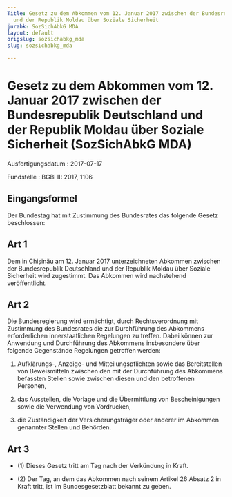 ```yaml
---
Title: Gesetz zu dem Abkommen vom 12. Januar 2017 zwischen der Bundesrepublik Deutschland
  und der Republik Moldau über Soziale Sicherheit
jurabk: SozSichAbkG MDA
layout: default
origslug: sozsichabkg_mda
slug: sozsichabkg_mda

---
```


# Gesetz zu dem Abkommen vom 12. Januar 2017 zwischen der Bundesrepublik Deutschland und der Republik Moldau über Soziale Sicherheit (SozSichAbkG MDA)

Ausfertigungsdatum
:   2017-07-17

Fundstelle
:   BGBl II: 2017, 1106


## Eingangsformel

Der Bundestag hat mit Zustimmung des Bundesrates das folgende Gesetz
beschlossen:


## Art 1

Dem in Chișinău am 12. Januar 2017 unterzeichneten Abkommen zwischen
der Bundesrepublik Deutschland und der Republik Moldau über Soziale
Sicherheit wird zugestimmt. Das Abkommen wird nachstehend
veröffentlicht.


## Art 2

Die Bundesregierung wird ermächtigt, durch Rechtsverordnung mit
Zustimmung des Bundesrates die zur Durchführung des Abkommens
erforderlichen innerstaatlichen Regelungen zu treffen. Dabei können
zur Anwendung und Durchführung des Abkommens insbesondere über
folgende Gegenstände Regelungen getroffen werden:

1.  Aufklärungs-, Anzeige- und Mitteilungspflichten sowie das
    Bereitstellen von Beweismitteln zwischen den mit der Durchführung des
    Abkommens befassten Stellen sowie zwischen diesen und den betroffenen
    Personen,


2.  das Ausstellen, die Vorlage und die Übermittlung von Bescheinigungen
    sowie die Verwendung von Vordrucken,


3.  die Zuständigkeit der Versicherungsträger oder anderer im Abkommen
    genannter Stellen und Behörden.





## Art 3


*   (1) Dieses Gesetz tritt am Tag nach der Verkündung in Kraft.


*   (2) Der Tag, an dem das Abkommen nach seinem Artikel 26 Absatz 2 in
    Kraft tritt, ist im Bundesgesetzblatt bekannt zu geben.




